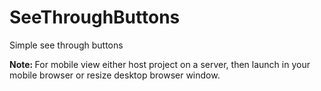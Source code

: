 SeeThroughButtons
=================

Simple see through buttons

<b>Note: </b> For mobile view either host project on a server, then launch in your mobile browser
or resize desktop browser window.
